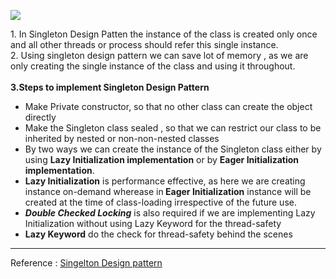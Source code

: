 ![](https://img.shields.io/badge/Singleton-Design-informational?style=flat&logo=design&color=61DAFB)

<p>
1. In Singleton Design Patten the instance of the class is created only once and all other threads or process should refer this single instance.<br>
2. Using singleton design pattern we can save lot of memory , as we are only creating the single instance of the class and using it throughout.<br><br>
<b>3.Steps to implement Singleton Design Pattern</b><br>
<ul>
<li>Make Private constructor, so that no other class can create the object directly</li>
<li> Make the Singleton class sealed , so that we can restrict our class to be inherited by nested or non-non-nested classes</li>
<li>By two ways we can create the instance of the Singleton class either by using <b>Lazy Initialization implementation</b> or by <b>Eager Initialization implementation</b>.</li>
<li> <b>Lazy Initialization</b> is performance effective, as here we are creating instance on-demand wherease in<b> Eager Initialization</b> instance will be created at the time of class-loading irrespective of the future use.
<li><i><b>Double Checked Locking</b></i> is also required if we are implementing Lazy Initialization without using Lazy Keyword for the thread-safety</li>
<li> <b>Lazy Keyword</b> do the check for thread-safety behind the scenes
</ul>
</p>
<hr>

Reference : <a href="https://www.c-sharpcorner.com/article/singleton-design-pattern-in-c-sharp-part-two/#:~:text=It%20helps%20application%20load%20faster,can%20say%20non%2Dlazy%20initialization.">Singelton Design pattern</a>

